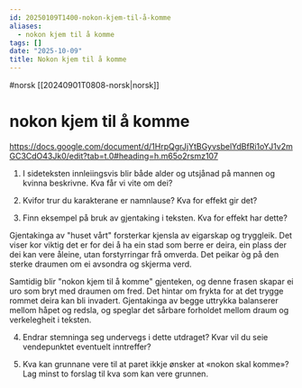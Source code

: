 ```yaml
---
id: 20250109T1400-nokon-kjem-til-å-komme
aliases:
  - nokon kjem til å komme
tags: []
date: "2025-10-09"
title: Nokon kjem til å komme
---
```


#norsk [[20240901T0808-norsk|norsk]]

# nokon kjem til å komme

https://docs.google.com/document/d/1HrpQgrJjYtBGyvsbelYdBfRi1oYJ1v2mGC3CdO43Jk0/edit?tab=t.0#heading=h.m65o2rsmz107

1. I sideteksten innleiingsvis blir både alder og utsjånad på mannen og kvinna beskrivne. Kva får vi vite om dei?

2. Kvifor trur du karakterane er namnlause? Kva for effekt gir det?

3. Finn eksempel på bruk av gjentaking i teksten. Kva for effekt har dette?

Gjentakinga av "huset vårt" forsterkar kjensla av eigarskap og tryggleik. Det viser kor viktig det er for dei å ha ein stad som berre er deira, ein plass der dei kan vere åleine, utan forstyrringar frå omverda. Det peikar òg på den sterke draumen om ei avsondra og skjerma verd.

Samtidig blir "nokon kjem til å komme" gjenteken, og denne frasen skapar ei uro som bryt med draumen om fred. Det hintar om frykta for at det trygge rommet deira kan bli invadert. Gjentakinga av begge uttrykka balanserer mellom håpet og redsla, og speglar det sårbare forholdet mellom draum og verkelegheit i teksten.

4. Endrar stemninga seg undervegs i dette utdraget? Kvar vil du seie vendepunktet eventuelt inntreffer?

5. Kva kan grunnane vere til at paret ikkje ønsker at «nokon skal komme»?
   Lag minst to forslag til kva som kan vere grunnen.
